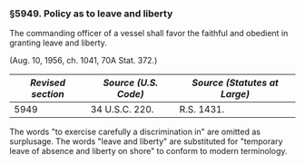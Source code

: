 ### §5949. Policy as to leave and liberty ###

The commanding officer of a vessel shall favor the faithful and obedient in granting leave and liberty.

(Aug. 10, 1956, ch. 1041, 70A Stat. 372.)

|*Revised section*|*Source (U.S. Code)*|*Source (Statutes at Large)*|
|-----------------|--------------------|----------------------------|
|      5949       |   34 U.S.C. 220.   |         R.S. 1431.         |

The words "to exercise carefully a discrimination in" are omitted as surplusage. The words "leave and liberty" are substituted for "temporary leave of absence and liberty on shore" to conform to modern terminology.